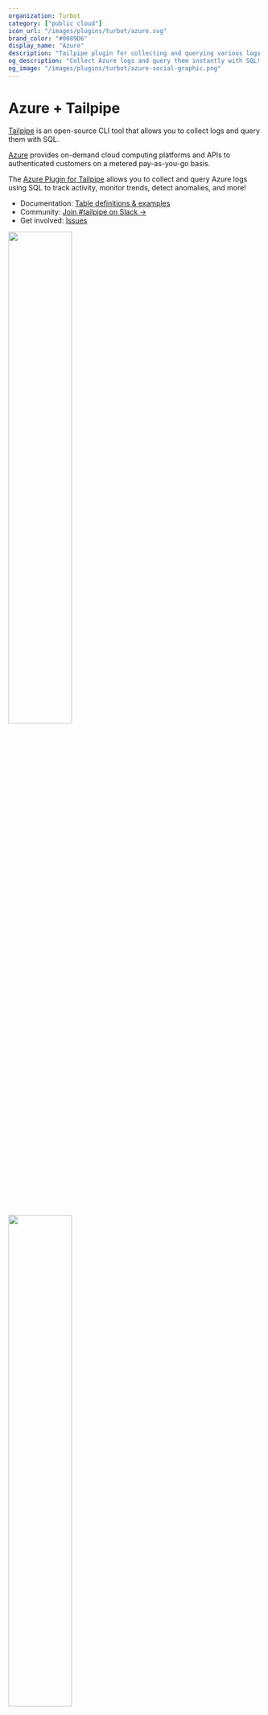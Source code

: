 ```yaml
---
organization: Turbot
category: ["public cloud"]
icon_url: "/images/plugins/turbot/azure.svg"
brand_color: "#0089D6"
display_name: "Azure"
description: "Tailpipe plugin for collecting and querying various logs from Azure."
og_description: "Collect Azure logs and query them instantly with SQL! Open source CLI. No DB required."
og_image: "/images/plugins/turbot/azure-social-graphic.png"
---
```


# Azure + Tailpipe

[Tailpipe](https://tailpipe.io) is an open-source CLI tool that allows you to collect logs and query them with SQL.

[Azure](https://azure.microsoft.com) provides on-demand cloud computing platforms and APIs to authenticated customers on a metered pay-as-you-go basis.

The [Azure Plugin for Tailpipe](https://hub.tailpipe.io/plugins/turbot/azure) allows you to collect and query Azure logs using SQL to track activity, monitor trends, detect anomalies, and more!

- Documentation: [Table definitions & examples](https://hub.tailpipe.io/plugins/turbot/azure/tables)
- Community: [Join #tailpipe on Slack →](https://turbot.com/community/join)
- Get involved: [Issues](https://github.com/turbot/tailpipe-plugin-azure/issues)

<img src="https://raw.githubusercontent.com/turbot/tailpipe-plugin-azure/main/docs/images/azure_activity_log_terminal.png" width="50%" type="thumbnail"/>
<img src="https://raw.githubusercontent.com/turbot/tailpipe-plugin-azure/main/docs/images/azure_activity_log_mitre_dashboard.png" width="50%" type="thumbnail"/>

## Getting Started

Install Tailpipe from the [downloads](https://tailpipe.io/downloads) page:

```sh
# MacOS
brew install turbot/tap/tailpipe
```

```sh
# Linux or Windows (WSL)
sudo /bin/sh -c "$(curl -fsSL https://tailpipe.io/install/tailpipe.sh)"
```

Install the plugin:

```sh
tailpipe plugin install azure
```

Configure your [connection credentials](https://hub.tailpipe.io/plugins/turbot/azure#connection-credentials), table partition, and data source ([examples](https://hub.tailpipe.io/plugins/turbot/azure/tables/azure_activity_log#example-configurations)):

```sh
vi ~/.tailpipe/config/azure.tpc
```

```hcl
connection "azure" "my_subscription" {
  tenant_id       = "00000000-0000-0000-0000-000000000000"
  subscription_id = "00000000-0000-0000-0000-000000000000"
  client_id       = "00000000-0000-0000-0000-000000000000"
  client_secret   = "my plaintext secret"
}

partition "azure_activity_log" "my_logs" {
  source "azure_blob_storage" {
    connection   = connection.azure.my_subscription
    account_name = "storage_account_name"
    container    = "container_name"
  }
}
```

Download, enrich, and save logs from your source ([examples](https://tailpipe.io/docs/reference/cli/collect)):

```sh
tailpipe collect azure_activity_log
```

Enter interactive query mode:

```sh
tailpipe query
```

Run a query:

```sql
select
  resource_type,
  operation_name,
  count(*) as operation_count
from
  azure_activity_log
group by
  resource_type,
  operation_name
order by
  operation_count desc;
```

```sh
+-----------------------------------------------------------+------------------------------------------------------------------+-----------------+
| resource_type                                             | operation_name                                                   | operation_count |
+-----------------------------------------------------------+------------------------------------------------------------------+-----------------+
| Microsoft.Resources/deployments                           | Microsoft.Resources/deployments/write                            | 86              |
| Microsoft.Resources/deployments                           | Microsoft.Resources/deployments/validate/action                  | 58              |
| Microsoft.Compute/virtualMachines                         | Microsoft.Authorization/policies/auditIfNotExists/action         | 54              |
| Microsoft.Compute/virtualMachines                         | Microsoft.Authorization/policies/audit/action                    | 36              |
| Microsoft.Sql/servers                                     | Microsoft.Authorization/policies/auditIfNotExists/action         | 25              |
| Microsoft.Sql/servers/databases                           | Microsoft.Sql/servers/databases/read                             | 20              |
| MICROSOFT.CDN/profiles                                    | Microsoft.Resourcehealth/healthevent/Activated/action            | 18              |
+-----------------------------------------------------------+------------------------------------------------------------------+-----------------+
```

## Detections as Code with Powerpipe

Pre-built dashboards and detections for the Azure plugin are available in [Powerpipe](https://powerpipe.io) mods, helping you monitor and analyze activity across your Azure subscriptions.

For example, the [Azure Activity Log Detections mod](https://hub.powerpipe.io/mods/turbot/tailpipe-mod-azure-activity-log-detections) scans your activity logs for anomalies, such as a SQL server firewall rule getting updated or a change in your virtual networks.

Dashboards and detections are [open source](https://github.com/topics/tailpipe-mod), allowing easy customization and collaboration.

To get started, choose a mod from the [Powerpipe Hub](https://hub.powerpipe.io/?engines=tailpipe&q=azure).

<img src="https://raw.githubusercontent.com/turbot/tailpipe-plugin-azure/main/docs/images/azure_activity_log_mitre_dashboard.png"/>

## Connection Credentials

### Arguments

| Name                   | Type   | Required | Description                                                                      |
|------------------------|--------|----------|----------------------------------------------------------------------------------|
| `certificate_password` | String | No       | The password for the certificate file, if required.                              |
| `certificate_path`     | String | No       | Path to the certificate file used for authentication instead of a client secret. |
| `client_id`            | String | Yes      | The client ID (Application ID) for authentication using a service principal.     |
| `client_secret`        | String | No       | The client secret for authentication using a service principal.                  |
| `environment`          | String | No       | The Azure environment (e.g., `AzurePublicCloud`, `AzureChinaCloud`).             |
| `password`             | String | No       | The password for authentication when using user-based authentication.            |
| `subscription_id`      | String | Yes      | The Azure subscription ID for resource access.                                   |
| `tenant_id`            | String | Yes      | The Entra ID tenant ID.                                                          |
| `username`             | String | No       | The username for authentication when using user-based authentication.            |

### Client Secret Credentials

You may specify the tenant ID, subscription ID, client ID, and client secret to authenticate:

- `tenant_id`: Specify the tenant to authenticate with.
- `subscription_id`: Specify the subscription to connect to.
- `client_id`: Specify the app client ID to use.
- `client_secret`: Specify the app secret to use.

#### azure.tpc:

```hcl
connection "azure" "azure_via_sp_secret" {
  plugin            = "azure"
  tenant_id         = "00000000-0000-0000-0000-000000000000"
  subscription_id   = "00000000-0000-0000-0000-000000000000"
  client_id         = "00000000-0000-0000-0000-000000000000"
  client_secret     = "my plaintext password"
}
```

### Client Certificate Credentials

You may specify the tenant ID, subscription ID, client ID, certificate path, and certificate password to authenticate:

- `tenant_id`: Specify the tenant to authenticate with.
- `subscription_id`: Specify the subscription to connect to.
- `client_id`: Specify the app client ID to use.
- `certificate_path`: Specify the certificate path to use.
- `certificate_password`: Specify the certificate password to use.

#### azure.tpc:

```hcl
connection "azure" "azure_via_sp_cert" {
  plugin               = "azure"
  tenant_id            = "00000000-0000-0000-0000-000000000000"
  subscription_id      = "00000000-0000-0000-0000-000000000000"
  client_id            = "00000000-0000-0000-0000-000000000000"
  certificate_path     = "path/to/file.pem"
  certificate_password = "my plaintext password"
}
```

### Resource Owner Password

**Note:** This grant type is _not recommended_, use device login instead if you need interactive login.

You may specify the tenant ID, subscription ID, client ID, username, and password to authenticate:

- `tenant_id`: Specify the tenant to authenticate with.
- `subscription_id`: Specify the subscription to connect to.
- `client_id`: Specify the app client ID to use.
- `username`: Specify the username to use.
- `password`: Specify the password to use.

#### azure.tpc:

```hcl
connection "azure" "password_not_recommended" {
  plugin          = "azure"
  tenant_id       = "00000000-0000-0000-0000-000000000000"
  subscription_id = "00000000-0000-0000-0000-000000000000"
  client_id       = "00000000-0000-0000-0000-000000000000"
  username        = "my-username"
  password        = "plaintext password"
}
```

### Azure Managed Identity

Tailpipe works with managed identities (formerly known as Managed Service Identity), provided it is running in Azure, e.g., on a VM. All configuration is handled by Azure. See [Azure Managed Identities](https://docs.microsoft.com/en-us/azure/active-directory/managed-identities-azure-resources/overview) for more details.

- `tenant_id`: Specify the tenant to authenticate with.
- `subscription_id`: Specify the subscription to connect to.
- `client_id`: Specify the app client ID of managed identity to use.

#### azure.tpc:

```hcl
connection "azure" "azure_msi" {
  plugin          = "azure"
  tenant_id       = "00000000-0000-0000-0000-000000000000"
  client_id       = "00000000-0000-0000-0000-000000000000"
  subscription_id = "00000000-0000-0000-0000-000000000000"
}
```

### Azure CLI

If no credentials are specified and the SDK environment variables are not set, the plugin will use the active credentials from the Azure CLI. You can run `az login` to set up these credentials.

### Credentials from Environment Variables

The Azure AD plugin will use the standard Azure environment variables to obtain credentials **only if other arguments (`tenant_id`, `client_id`, `client_secret`, `certificate_path`, etc..) are not specified** in the connection:

```sh
export AZURE_ENVIRONMENT="AZUREPUBLICCLOUD" # Defaults to "AZUREPUBLICCLOUD". Valid environments are "AZUREPUBLICCLOUD", "AZURECHINACLOUD" and "AZUREUSGOVERNMENTCLOUD"
export AZURE_TENANT_ID="00000000-0000-0000-0000-000000000000"
export AZURE_SUBSCRIPTION_ID="00000000-0000-0000-0000-000000000000"
export AZURE_CLIENT_ID="00000000-0000-0000-0000-000000000000"
export AZURE_CLIENT_SECRET="my plaintext secret"
export AZURE_CERTIFICATE_PATH="path/to/file.pem"
export AZURE_CERTIFICATE_PASSWORD="my plaintext password"
```

